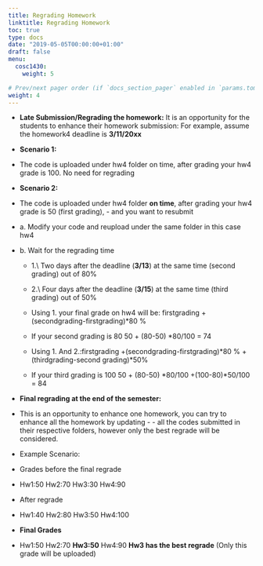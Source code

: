 ```yaml
---
title: Regrading Homework
linktitle: Regrading Homework
toc: true
type: docs
date: "2019-05-05T00:00:00+01:00"
draft: false
menu:
  cosc1430:
    weight: 5

# Prev/next pager order (if `docs_section_pager` enabled in `params.toml`)
weight: 4
---
```


- **Late Submission/Regrading the homework:**
It is an opportunity for the students to enhance their homework submission: 
For example, assume the homework4 deadline is **3/11/20xx**
- **Scenario 1:**
- The code is uploaded under hw4 folder on time, after grading your hw4 grade is 100. No need for regrading
- **Scenario 2:**
- The code is uploaded under hw4 folder **on time**, after grading your hw4 grade is 50 (first grading), - and you want to resubmit
- a.	Modify your code and reupload under the same folder in this case hw4
- b.	Wait for the regrading time
  - 1.\	Two days after the deadline (**3/13**) at the same time (second grading) out of 80%
  - 2.\	Four days after the deadline (**3/15**) at the same time (third grading) out of 50%

   - Using 1. your final grade on hw4 will be: firstgrading +(secondgrading-firstgrading)*80 %
   - If your second grading is 80                                    50 + (80-50) *80/100   = 74

    - Using 1. And 2.:firstgrading +(secondgrading-firstgrading)*80 %  +(thirdgrading-second grading)*50%
    - If your third grading is 100                     50 + (80-50) *80/100  +(100-80)*50/100 = 84 

- **Final regrading at the end of the semester:**
- This is an opportunity to enhance one homework, you can try to enhance all the homework by updating - - all the codes submitted in their respective folders, however only the best regrade will be considered.
- Example Scenario:
- Grades before the final regrade
- Hw1:50     Hw2:70    Hw3:30      Hw4:90
- After regrade 
- Hw1:40     Hw2:80    Hw3:50      Hw4:100
- **Final Grades** 
- Hw1:50     Hw2:70   **Hw3:50**      Hw4:90   **Hw3 has the best regrade** (Only this grade will be uploaded)

 
  